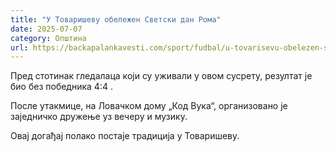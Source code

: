 ```yaml
---
title: "У Товаришеву обележен Светски дан Рома"
date: 2025-07-07
category: Општина
url: https://backapalankavesti.com/sport/fudbal/u-tovarisevu-obelezen-svetski-dan-roma/
---
```


Пред стотинак гледалаца који су уживали у овом сусрету, резултат је био без победника 4:4 .

После утакмице, на Ловачком дому „Код Вука“, организовано је заједничко дружење уз вечеру и музику.

Овај догађај полако постаје традиција у Товаришеву.
